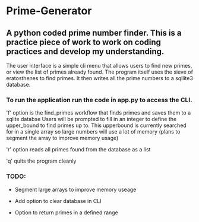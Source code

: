 # Prime-Generator
## A python coded prime number finder. This is a practice piece of work to work on coding practices and develop my understanding.

The user interface is a simple cli menu that allows users to find new primes, or view the list of primes already found.
The program itself uses the sieve of eratosthenes to find primes.
It then writes all the prime numbers to a sqllite3 database.

### To run the application run the code in app.py to access the CLI.

'f' option is the find_primes workflow that finds primes and saves them to a sqlite databse
  Users will be prompted to fill in an integer to define the upper_bound to find primes up to.
  This upperbound is currently searched for in a single array so large numbers will use a lot of memory (plans to segment the array to improve memory usage)
  
'r' option reads all primes found from the database as a list

'q' quits the program cleanly

### TODO:

   - Segment large arrays to improve memory useage
  
   - Add option to clear database in CLI
  
   - Option to return primes in a defined range
  
  
  
